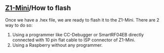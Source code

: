 ## [Z1-Mini](https://gio-dot.github.io/Z1-Mini/)/How to flash


Once we have a .hex file, we are ready to flash it to the Z1-Mini. There are 2 way to do so:

1. Using a programmer like CC-Debugger or SmartRF04EB directly connected with 10 pin flat cable to ISP connector of Z1-Mini.
2. Using a Raspberry without any programmer.



